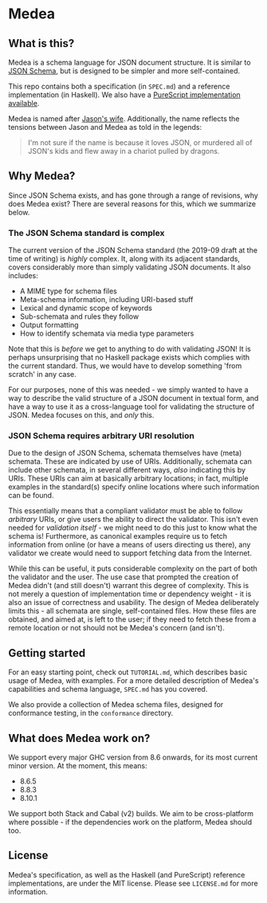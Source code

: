 # Medea

## What is this?

Medea is a schema language for JSON document structure. It is similar to [JSON
Schema][json-schema], but is designed to be simpler and more self-contained.

This repo contains both a specification (in ``SPEC.md``) and a reference
implementation (in Haskell). We also have a [PureScript implementation available][medea-ps].

Medea is named after [Jason's wife][medea]. Additionally, the name reflects the
tensions between Jason and Medea as told in the legends:

> I'm not sure if the name is because it loves JSON, or murdered all of JSON's kids
> and flew away in a chariot pulled by dragons.

## Why Medea?

Since JSON Schema exists, and has gone through a range of revisions, why does
Medea exist? There are several reasons for this, which we summarize below.

### The JSON Schema standard is complex

The current version of the JSON Schema standard (the 2019-09 draft at the time
of writing) is _highly_ complex. It, along with its adjacent standards, covers
considerably more than simply validating JSON documents. It also includes:

* A MIME type for schema files
* Meta-schema information, including URI-based stuff
* Lexical and dynamic scope of keywords
* Sub-schemata and rules they follow
* Output formatting
* How to identify schemata via media type parameters

Note that this is _before_ we get to anything to do with validating JSON! It is
perhaps unsurprising that no Haskell package exists which complies with the
current standard. Thus, we would have to develop something 'from scratch' in any
case.

For our purposes, none of this was needed - we simply wanted to have a way to
describe the valid structure of a JSON document in textual form, and have a way
to use it as a cross-language tool for validating the structure of JSON. Medea
focuses on this, and _only_ this.

### JSON Schema requires arbitrary URI resolution

Due to the design of JSON Schema, schemata themselves have (meta) schemata.
These are indicated by use of URIs. Additionally, schemata can include other
schemata, in several different ways, _also_ indicating this by URIs. These URIs
can aim at basically arbitrary locations; in fact, multiple examples in the
standard(s) specify online locations where such information can be found.

This essentially means that a compliant validator must be able to follow
_arbitrary_ URIs, or give users the ability to direct the validator. This isn't
even needed for _validation itself_ - we might need to do this just to know what
the schema is! Furthermore, as canonical examples require us to fetch
information from online (or have a means of users directing us there), any
validator we create would need to support fetching data from the Internet. 

While this can be useful, it puts considerable complexity on the part of both
the validator and the user. The use case that prompted the creation of Medea
didn't (and still doesn't) warrant this degree of complexity. This is not merely
a question of implementation time or dependency weight - it is also an issue of
correctness and usability. The design of Medea deliberately limits this - all
schemata are single, self-contained files. How these files are obtained, and
aimed at, is left to the user; if they need to fetch these from a remote
location or not should not be Medea's concern (and isn't).

## Getting started 

For an easy starting point, check out ``TUTORIAL.md``, which describes basic usage
of Medea, with examples. For a more detailed description of Medea's capabilities
and schema language, ``SPEC.md`` has you covered. 

We also provide a collection of Medea schema files, designed for conformance
testing, in the ``conformance`` directory.

## What does Medea work on?

We support every major GHC version from 8.6 onwards, for its most current minor
version. At the moment, this means:

* 8.6.5
* 8.8.3
* 8.10.1

We support both Stack and Cabal (v2) builds. We aim to be cross-platform where
possible - if the dependencies work on the platform, Medea should too.

## License

Medea's specification, as well as the Haskell (and PureScript) reference
implementations, are under the MIT license. Please see ``LICENSE.md`` for more
information.

[json-schema]: https://en.wikipedia.org/wiki/JSON#JSON_Schema 
[medea-ps]: https://github.com/juspay/medea-ps
[json-schema-validators]: https://json-schema.org/implementations.html#validators
[medea]: https://en.wikipedia.org/wiki/Medea
